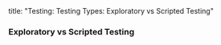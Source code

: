 <frontmatter>
title: "Testing: Testing Types: Exploratory vs Scripted Testing"
</frontmatter>

<link rel="stylesheet" href="{{baseUrl}}/css/textbook.css">

<div class="website-content" id="all">


<div id="title">

### Exploratory vs Scripted Testing
</div>

<div id="main">

<include src="./what/embed.md" boilerplate  />
<include src="./when/embed.md" boilerplate  />

</div>
</div>